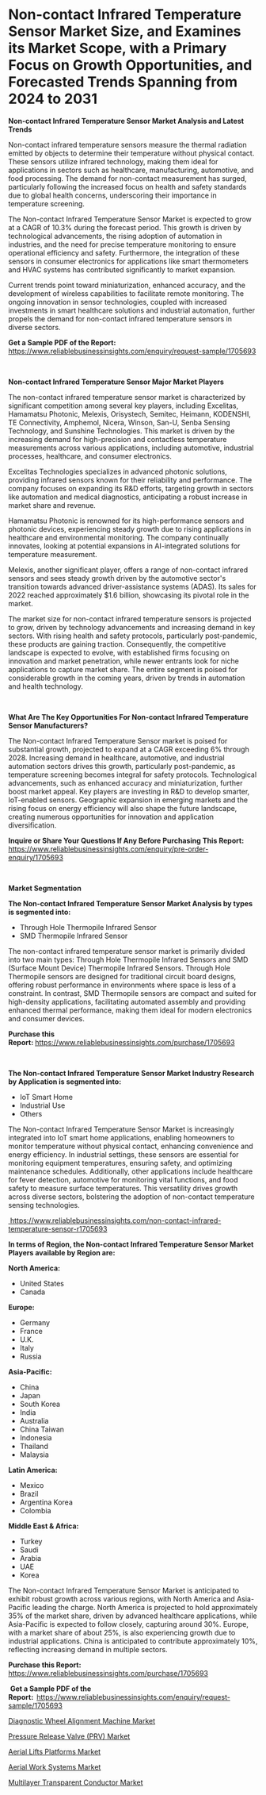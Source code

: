 <p><h1>Non-contact Infrared Temperature Sensor Market Size, and Examines its Market Scope, with a Primary Focus on Growth Opportunities, and Forecasted Trends Spanning from 2024 to 2031</h1></p><p><strong>Non-contact Infrared Temperature Sensor Market Analysis and Latest Trends</strong></p>
<p><p>Non-contact infrared temperature sensors measure the thermal radiation emitted by objects to determine their temperature without physical contact. These sensors utilize infrared technology, making them ideal for applications in sectors such as healthcare, manufacturing, automotive, and food processing. The demand for non-contact measurement has surged, particularly following the increased focus on health and safety standards due to global health concerns, underscoring their importance in temperature screening.</p><p>The Non-contact Infrared Temperature Sensor Market is expected to grow at a CAGR of 10.3% during the forecast period. This growth is driven by technological advancements, the rising adoption of automation in industries, and the need for precise temperature monitoring to ensure operational efficiency and safety. Furthermore, the integration of these sensors in consumer electronics for applications like smart thermometers and HVAC systems has contributed significantly to market expansion. </p><p>Current trends point toward miniaturization, enhanced accuracy, and the development of wireless capabilities to facilitate remote monitoring. The ongoing innovation in sensor technologies, coupled with increased investments in smart healthcare solutions and industrial automation, further propels the demand for non-contact infrared temperature sensors in diverse sectors.</p></p>
<p><strong>Get a Sample PDF of the Report:&nbsp;</strong> <a href="https://www.reliablebusinessinsights.com/enquiry/request-sample/1705693?utm_campaign=1781&utm_medium=2&utm_source=Github&utm_content=ia&utm_term=21102024&utm_id=non-contact-infrared-temperature-sensor">https://www.reliablebusinessinsights.com/enquiry/request-sample/1705693</a></p>
<p>&nbsp;</p>
<p><strong>Non-contact Infrared Temperature Sensor Major Market Players</strong></p>
<p><p>The non-contact infrared temperature sensor market is characterized by significant competition among several key players, including Excelitas, Hamamatsu Photonic, Melexis, Orisystech, Semitec, Heimann, KODENSHI, TE Connectivity, Amphemol, Nicera, Winson, San-U, Senba Sensing Technology, and Sunshine Technologies. This market is driven by the increasing demand for high-precision and contactless temperature measurements across various applications, including automotive, industrial processes, healthcare, and consumer electronics.</p><p>Excelitas Technologies specializes in advanced photonic solutions, providing infrared sensors known for their reliability and performance. The company focuses on expanding its R&D efforts, targeting growth in sectors like automation and medical diagnostics, anticipating a robust increase in market share and revenue.</p><p>Hamamatsu Photonic is renowned for its high-performance sensors and photonic devices, experiencing steady growth due to rising applications in healthcare and environmental monitoring. The company continually innovates, looking at potential expansions in AI-integrated solutions for temperature measurement.</p><p>Melexis, another significant player, offers a range of non-contact infrared sensors and sees steady growth driven by the automotive sector's transition towards advanced driver-assistance systems (ADAS). Its sales for 2022 reached approximately $1.6 billion, showcasing its pivotal role in the market.</p><p>The market size for non-contact infrared temperature sensors is projected to grow, driven by technology advancements and increasing demand in key sectors. With rising health and safety protocols, particularly post-pandemic, these products are gaining traction. Consequently, the competitive landscape is expected to evolve, with established firms focusing on innovation and market penetration, while newer entrants look for niche applications to capture market share. The entire segment is poised for considerable growth in the coming years, driven by trends in automation and health technology.</p></p>
<p>&nbsp;</p>
<p><strong>What Are The Key Opportunities For Non-contact Infrared Temperature Sensor Manufacturers?</strong></p>
<p><p>The Non-contact Infrared Temperature Sensor market is poised for substantial growth, projected to expand at a CAGR exceeding 6% through 2028. Increasing demand in healthcare, automotive, and industrial automation sectors drives this growth, particularly post-pandemic, as temperature screening becomes integral for safety protocols. Technological advancements, such as enhanced accuracy and miniaturization, further boost market appeal. Key players are investing in R&D to develop smarter, IoT-enabled sensors. Geographic expansion in emerging markets and the rising focus on energy efficiency will also shape the future landscape, creating numerous opportunities for innovation and application diversification.</p></p>
<p><strong>Inquire or Share Your Questions If Any Before Purchasing This Report:</strong> <a href="https://www.reliablebusinessinsights.com/enquiry/pre-order-enquiry/1705693?utm_campaign=1781&utm_medium=2&utm_source=Github&utm_content=ia&utm_term=21102024&utm_id=non-contact-infrared-temperature-sensor">https://www.reliablebusinessinsights.com/enquiry/pre-order-enquiry/1705693</a></p>
<p>&nbsp;</p>
<p><strong>Market Segmentation</strong></p>
<p><strong>The Non-contact Infrared Temperature Sensor Market Analysis by types is segmented into:</strong></p>
<p><ul><li>Through Hole Thermopile Infrared Sensor</li><li>SMD Thermopile Infrared Sensor</li></ul></p>
<p><p>The non-contact infrared temperature sensor market is primarily divided into two main types: Through Hole Thermopile Infrared Sensors and SMD (Surface Mount Device) Thermopile Infrared Sensors. Through Hole Thermopile sensors are designed for traditional circuit board designs, offering robust performance in environments where space is less of a constraint. In contrast, SMD Thermopile sensors are compact and suited for high-density applications, facilitating automated assembly and providing enhanced thermal performance, making them ideal for modern electronics and consumer devices.</p></p>
<p><strong>Purchase this Report:&nbsp;</strong><a href="https://www.reliablebusinessinsights.com/purchase/1705693?utm_campaign=1781&utm_medium=2&utm_source=Github&utm_content=ia&utm_term=21102024&utm_id=non-contact-infrared-temperature-sensor">https://www.reliablebusinessinsights.com/purchase/1705693</a></p>
<p>&nbsp;</p>
<p><strong>The Non-contact Infrared Temperature Sensor Market Industry Research by Application is segmented into:</strong></p>
<p><ul><li>IoT Smart Home</li><li>Industrial Use</li><li>Others</li></ul></p>
<p><p>The Non-contact Infrared Temperature Sensor Market is increasingly integrated into IoT smart home applications, enabling homeowners to monitor temperature without physical contact, enhancing convenience and energy efficiency. In industrial settings, these sensors are essential for monitoring equipment temperatures, ensuring safety, and optimizing maintenance schedules. Additionally, other applications include healthcare for fever detection, automotive for monitoring vital functions, and food safety to measure surface temperatures. This versatility drives growth across diverse sectors, bolstering the adoption of non-contact temperature sensing technologies.</p></p>
<p><a href="https://www.reliablebusinessinsights.com/non-contact-infrared-temperature-sensor-r1705693?utm_campaign=1781&utm_medium=2&utm_source=Github&utm_content=ia&utm_term=21102024&utm_id=non-contact-infrared-temperature-sensor">&nbsp;https://www.reliablebusinessinsights.com/non-contact-infrared-temperature-sensor-r1705693</a></p>
<p><strong>In terms of Region, the Non-contact Infrared Temperature Sensor Market Players available by Region are:</strong></p>
<p>
    <p> <strong> North America: </strong>
        <ul>
            <li>United States</li>
            <li>Canada</li>
        </ul>
        </p> 
    <p> <strong> Europe: </strong>
        <ul>
            <li>Germany</li>
            <li>France</li>
            <li>U.K.</li>
            <li>Italy</li>
            <li>Russia</li>
        </ul>
        </p> 
    <p> <strong> Asia-Pacific: </strong>
        <ul>
            <li>China</li>
            <li>Japan</li>
            <li>South Korea</li>
            <li>India</li>
            <li>Australia</li>
            <li>China Taiwan</li>
            <li>Indonesia</li>
            <li>Thailand</li>
            <li>Malaysia</li>
        </ul>
        </p> 
    <p> <strong> Latin America: </strong>
        <ul>
            <li>Mexico</li>
            <li>Brazil</li>
            <li>Argentina Korea</li>
            <li>Colombia</li>
        </ul>
        </p> 
    <p> <strong> Middle East & Africa: </strong>
        <ul>
            <li>Turkey</li>
            <li>Saudi</li>
            <li>Arabia</li>
            <li>UAE</li>
            <li>Korea</li>
        </ul>
    </p>
    </p>
<p><p>The Non-contact Infrared Temperature Sensor Market is anticipated to exhibit robust growth across various regions, with North America and Asia-Pacific leading the charge. North America is projected to hold approximately 35% of the market share, driven by advanced healthcare applications, while Asia-Pacific is expected to follow closely, capturing around 30%. Europe, with a market share of about 25%, is also experiencing growth due to industrial applications. China is anticipated to contribute approximately 10%, reflecting increasing demand in multiple sectors.</p></p>
<p><strong>Purchase this Report: </strong><a href="https://www.reliablebusinessinsights.com/purchase/1705693?utm_campaign=1781&utm_medium=2&utm_source=Github&utm_content=ia&utm_term=21102024&utm_id=non-contact-infrared-temperature-sensor">https://www.reliablebusinessinsights.com/purchase/1705693</a></p>
<p>&nbsp;<strong>Get a Sample PDF of the Report:&nbsp;&nbsp;</strong><a href="https://www.reliablebusinessinsights.com/enquiry/request-sample/1705693?utm_campaign=1781&utm_medium=2&utm_source=Github&utm_content=ia&utm_term=21102024&utm_id=non-contact-infrared-temperature-sensor">https://www.reliablebusinessinsights.com/enquiry/request-sample/1705693</a></p>
<p><strong></strong></p>
<p><p><a href="https://www.linkedin.com/pulse/insights-diagnostic-wheel-alignment-machine-market-players-size-pe9kf?utm_campaign=1781&utm_medium=2&utm_source=Github&utm_content=ia&utm_term=21102024&utm_id=non-contact-infrared-temperature-sensor">Diagnostic Wheel Alignment Machine Market</a></p><p><a href="https://www.linkedin.com/pulse/pressure-release-valve-prv-market-regional-outlook-competition-yfkjf?utm_campaign=1781&utm_medium=2&utm_source=Github&utm_content=ia&utm_term=21102024&utm_id=non-contact-infrared-temperature-sensor">Pressure Release Valve (PRV) Market</a></p><p><a href="https://www.linkedin.com/pulse/evolution-aerial-lifts-platforms-market-key-shifts-from-hllcf?utm_campaign=1781&utm_medium=2&utm_source=Github&utm_content=ia&utm_term=21102024&utm_id=non-contact-infrared-temperature-sensor">Aerial Lifts Platforms Market</a></p><p><a href="https://www.linkedin.com/pulse/aerial-work-systems-market-trends-strategic-insights-2024-qev0f?utm_campaign=1781&utm_medium=2&utm_source=Github&utm_content=ia&utm_term=21102024&utm_id=non-contact-infrared-temperature-sensor">Aerial Work Systems Market</a></p><p><a href="https://www.linkedin.com/pulse/comprehensive-multilayer-transparent-conductor-market-28z2c?utm_campaign=1781&utm_medium=2&utm_source=Github&utm_content=ia&utm_term=21102024&utm_id=non-contact-infrared-temperature-sensor">Multilayer Transparent Conductor Market</a></p></p>
